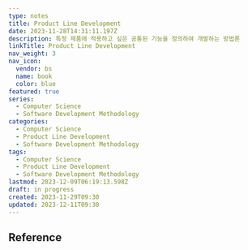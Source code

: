 ```yaml
---
type: notes
title: Product Line Development
date: 2023-11-28T14:31:11.197Z
description: 특정 제품에 적용하고 싶은 공통된 기능을 정의하여 개발하는 방법론
linkTitle: Product Line Development
nav_weight: 3
nav_icon:
  vendor: bs
  name: book
  color: blue
featured: true
series:
  - Computer Science
  - Software Development Methodology
categories:
  - Computer Science
  - Product Line Development
  - Software Development Methodology
tags:
  - Computer Science
  - Product Line Development
  - Software Development Methodology
lastmod: 2023-12-09T06:19:13.598Z
draft: in progress
created: 2023-11-29T09:30
updated: 2023-12-11T09:30
---
```


## Reference
